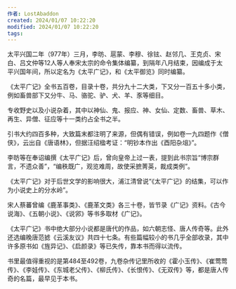```yaml
---
作者: LostAbaddon
created: 2024/01/07 10:22:20
modified: 2024/01/07 10:22:20
tags:
---
```


太平兴国二年（977年）三月，李昉、扈蒙、李穆、徐铉、赵邻几、王克贞、宋白、吕文仲等12人等人奉宋太宗的命令集体编纂，到隔年八月结束，因编成于太平兴国年间，所以定名为《太平广记》，和《太平御览》同时编纂。

《太平广记》全书五百卷，目录十卷，共分九十二大类，下又分一百五十多小类，例如畜兽部下又分牛、马、骆驼、驴、犬、羊、豕等细目。

专收野史以及小说杂着，其中以神仙、鬼、报应、神、女仙、定数、畜兽、草木、再生、异僧、征应等十一类约占全书之半。

引书大约四百多种，大致篇末都注明了来源，但偶有错误，例如卷一九四题作《僧侠》，云出自《唐语林》，但据汪绍楹考证：“明钞本作出《酉阳杂俎》”。

李昉等在奉诏编撰《太平广记》后，曾向皇帝上过一表，提到此书宗旨“博宗群言，不遗众善”，“编秩既广，观览难周，故使采摭菁英，裁成类例”。

《太平广记》对于后世文学的影响很大，浦江清曾说“《太平广记》的结集，可以作为小说史上的分水岭”。

宋人蔡蕃曾编《鹿革事类》、《鹿革文类》各三十卷，皆节录《广记》资料。《古今说海》、《五朝小说》、《说郛》等书多取材《广记》。

《太平广记》书中绝大部分小说都是唐代的作品，如六朝志怪、唐人传奇等。此外还选编晚唐范摅《云溪友议》共四十七条。有些篇幅较小的书几乎全部收录，其中许多原书如《旌异记》、《启颜录》等已失传，靠本书而得以流传。

书里最值得重视的是第484至492卷，九卷杂传记里所收的《霍小玉传》、《崔莺莺传》、《李娃传》、《东城老父传》、《柳氏传》、《长恨传》、《无双传》等，都是唐人传奇的名篇，最早见于本书。